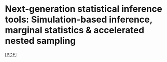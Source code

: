 # Next-generation statistical inference tools: Simulation-based inference, marginal statistics & accelerated nested sampling

[[PDF](https://github.com/williamjameshandley/talks/raw/valencia_2024/will_handley_valencia_2024.pdf)] 
